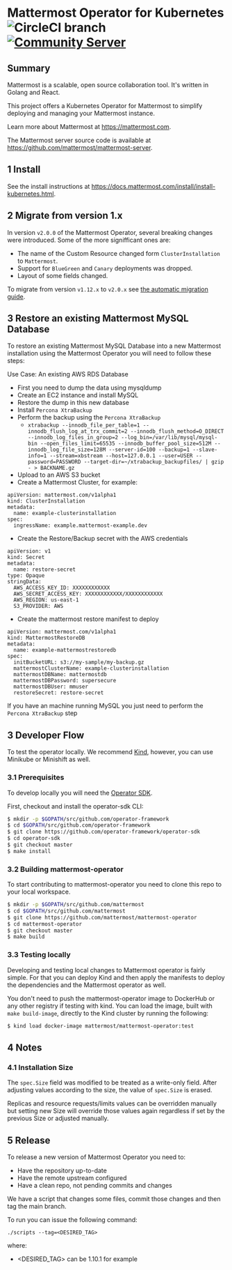 # Mattermost Operator for Kubernetes ![CircleCI branch](https://img.shields.io/circleci/project/github/mattermost/mattermost-operator/master.svg) [![Community Server](https://img.shields.io/badge/Mattermost_Community-cloud_channel-blue.svg)](https://community.mattermost.com/core/channels/cloud)

## Summary
Mattermost is a scalable, open source collaboration tool. It's written in Golang and React.

This project offers a Kubernetes Operator for Mattermost to simplify deploying and managing your Mattermost instance.

Learn more about Mattermost at https://mattermost.com.

The Mattermost server source code is available at https://github.com/mattermost/mattermost-server.

## 1 Install

See the install instructions at https://docs.mattermost.com/install/install-kubernetes.html.

## 2 Migrate from version 1.x

In version `v2.0.0` of the Mattermost Operator, several breaking changes were introduced. Some of the more signifficant ones are: 
- The name of the Custom Resource changed form `ClusterInstallation` to `Mattermost`.
- Support for `BlueGreen` and `Canary` deployments was dropped.
- Layout of some fields changed.

To migrate from version `v1.12.x` to `v2.0.x` see [the automatic migration guide](./docs/migration.md).

## 3 Restore an existing Mattermost MySQL Database
To restore an existing Mattermost MySQL Database into a new Mattermost installation using the Mattermost Operator you will need to follow these steps:

Use Case: An existing AWS RDS Database
  - First you need to dump the data using mysqldump
  - Create an EC2 instance and install MySQL
  - Restore the dump in this new database
  - Install `Percona XtraBackup`
  - Perform the backup using the `Percona XtraBackup`
    - `xtrabackup --innodb_file_per_table=1 --innodb_flush_log_at_trx_commit=2 --innodb_flush_method=O_DIRECT --innodb_log_files_in_group=2 --log_bin=/var/lib/mysql/mysql-bin --open_files_limit=65535 --innodb_buffer_pool_size=512M --innodb_log_file_size=128M --server-id=100 --backup=1 --slave-info=1 --stream=xbstream --host=127.0.0.1 --user=USER --password=PASSWORD --target-dir=~/xtrabackup_backupfiles/ | gzip - > BACKNAME.gz`
  - Upload to an AWS S3 bucket
  - Create a Mattermost Cluster, for example:
  ```
  apiVersion: mattermost.com/v1alpha1
  kind: ClusterInstallation
  metadata:
    name: example-clusterinstallation
  spec:
    ingressName: example.mattermost-example.dev
  ```
  - Create the Restore/Backup secret with the AWS credentials
  ```
  apiVersion: v1
  kind: Secret
  metadata:
    name: restore-secret
  type: Opaque
  stringData:
    AWS_ACCESS_KEY_ID: XXXXXXXXXXXX
    AWS_SECRET_ACCESS_KEY: XXXXXXXXXXXX/XXXXXXXXXXXX
    AWS_REGION: us-east-1
    S3_PROVIDER: AWS
  ```
  - Create the mattermost restore manifest to deploy
  ```
  apiVersion: mattermost.com/v1alpha1
  kind: MattermostRestoreDB
  metadata:
    name: example-mattermostrestoredb
  spec:
    initBucketURL: s3://my-sample/my-backup.gz
    mattermostClusterName: example-clusterinstallation
    mattermostDBName: mattermostdb
    mattermostDBPassword: supersecure
    mattermostDBUser: mmuser
    restoreSecret: restore-secret
  ```

If you have an machine running MySQL you just need to perform the `Percona XtraBackup` step

## 3 Developer Flow
To test the operator locally. We recommend [Kind](https://kind.sigs.k8s.io/), however, you can use Minikube or Minishift as well.

### 3.1 Prerequisites
To develop locally you will need the [Operator SDK](https://github.com/operator-framework/operator-sdk).

First, checkout and install the operator-sdk CLI:

```bash
$ mkdir -p $GOPATH/src/github.com/operator-framework
$ cd $GOPATH/src/github.com/operator-framework
$ git clone https://github.com/operator-framework/operator-sdk
$ cd operator-sdk
$ git checkout master
$ make install
```

### 3.2 Building mattermost-operator
To start contributing to mattermost-operator you need to clone this repo to your local workspace.

```bash
$ mkdir -p $GOPATH/src/github.com/mattermost
$ cd $GOPATH/src/github.com/mattermost
$ git clone https://github.com/mattermost/mattermost-operator
$ cd mattermost-operator
$ git checkout master
$ make build
```

### 3.3 Testing locally
Developing and testing local changes to Mattermost operator is fairly simple. For that you can deploy Kind and then apply the manifests to deploy the dependencies and the Mattermost operator as well.

You don't need to push the mattermost-operator image to DockerHub or any other registry if testing with kind. You can load the image, built with `make build-image`, directly to the Kind cluster by running the following:

```bash
$ kind load docker-image mattermost/mattermost-operator:test
```

## 4 Notes

### 4.1 Installation Size

The `spec.Size` field was modified to be treated as a write-only field.
After adjusting values according to the size, the value of `spec.Size` is erased.

Replicas and resource requests/limits values can be overridden manually but setting new Size will override those values again regardless if set by the previous Size or adjusted manually.

## 5 Release

To release a new version of Mattermost Operator you need to:

- Have the repository up-to-date
- Have the remote upstream configured
- Have a clean repo, not pending commits and changes

We have a script that changes some files, commit those changes and then tag the main branch.

To run you can issue the following command:

```console
./scripts --tag=<DESIRED_TAG>
````

where:

- <DESIRED_TAG> can be 1.10.1 for example
